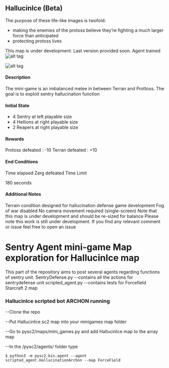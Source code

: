 
## HallucinIce (Beta)

The purpose of these life-like images is twofold: 
* making the enemies of the protoss believe they’re fighting a much larger force than anticipated 
* protecting protoss lives

This map is under development. Last version provided soon.
Agent trained 
![alt tag](https://github.com/SoyGema/Startcraft_pysc2_minigames/blob/master/Images/HallucinIce.gif)

![alt tag](https://github.com/SoyGema/Startcraft_pysc2_minigames/blob/master/Images/HallucinIceV2.png)

#### Description

The mini-game is an imbalanced  melee in between Terran and Prottoss.
The goal is to exploit sentry hallucination function 

#### Initial State

*   4 Sentry at left playable size
*   4 Hellions at right playable size
*   2 Reapers at right playable size


 #### Rewards

Protoss defeated : -10
Terran defeated : +10

 #### End Conditions

Time elapsed
Zerg defeated
Time Limit

180 seconds
 #### Additional Notes
Terrain condition designed for hallucination defense game development 
Fog of war disabled
No camera movement required (single-screen)
Note that this map is under development and should be re-sized for balance
Please note this work is still under development. If you find any relevant comment or issue feel free to open an issue


# Sentry Agent mini-game Map exploration for HallucinIce map 

This part of the repository aims to post several agents regarding functions of sentry unit. 
SentryDefense.py --contains all the actions for sentrydefense unit
scripted_agent.py --contains tests for Forcefield Starcraft 2 map 

### HallucinIce scripted bot ARCHON running

--Clone the repo 

--Put HallucinIce.sc2 map into your minigames map folder 

--Go to pysc2/maps/mini_games.py and add HallucinIce map to the array map

--In the /pysc2/agents/ folder type 

```
$ python3 -m pysc2.bin.agent --agent scripted_agent.HallucinationArchon --map ForceField
```
